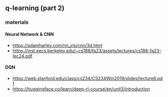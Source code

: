 ## q-learning (part 2)

### materials

#### Neural Network \& CNN
- https://adamharley.com/nn_vis/cnn/3d.html
- https://inst.eecs.berkeley.edu/~cs188/fa23/assets/lectures/cs188-fa23-lec24.pdf

#### DQN
- https://web.stanford.edu/class/cs234/CS234Win2019/slides/lecture6.pdf
- https://huggingface.co/learn/deep-rl-course/en/unit3/introduction